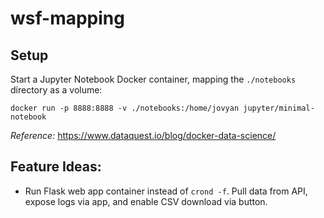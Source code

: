 # wsf-mapping

## Setup
Start a Jupyter Notebook Docker container, mapping the `./notebooks` directory as a volume:
```
docker run -p 8888:8888 -v ./notebooks:/home/jovyan jupyter/minimal-notebook
```

*Reference:* https://www.dataquest.io/blog/docker-data-science/


## Feature Ideas:
* Run Flask web app container instead of `crond -f`. Pull data from API, expose logs via app, and enable CSV download via button.
